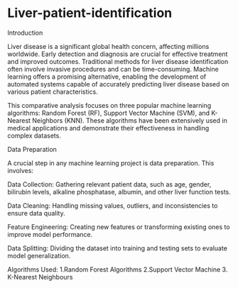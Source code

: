 # Liver-patient-identification
Introduction

Liver disease is a significant global health concern, affecting millions worldwide. Early detection and diagnosis are crucial for effective treatment and improved outcomes. Traditional methods for liver disease identification often involve invasive procedures and can be time-consuming. Machine learning offers a promising alternative, enabling the development of automated systems capable of accurately predicting liver disease based on various patient characteristics.

This comparative analysis focuses on three popular machine learning algorithms: Random Forest (RF), Support Vector Machine (SVM), and K-Nearest Neighbors (KNN). These algorithms have been extensively used in medical applications and demonstrate their effectiveness in handling complex datasets.

Data Preparation

A crucial step in any machine learning project is data preparation. This involves:

Data Collection: Gathering relevant patient data, such as age, gender, bilirubin levels, alkaline phosphatase, albumin, and other liver function tests.

Data Cleaning: Handling missing values, outliers, and inconsistencies to ensure data quality.

Feature Engineering: Creating new features or transforming existing ones to improve model performance.

Data Splitting: Dividing the dataset into training and testing sets to evaluate model generalization.

Algorithms Used:
1.Random Forest Algorithms
2.Support Vector Machine
3. K-Nearest Neighbours
